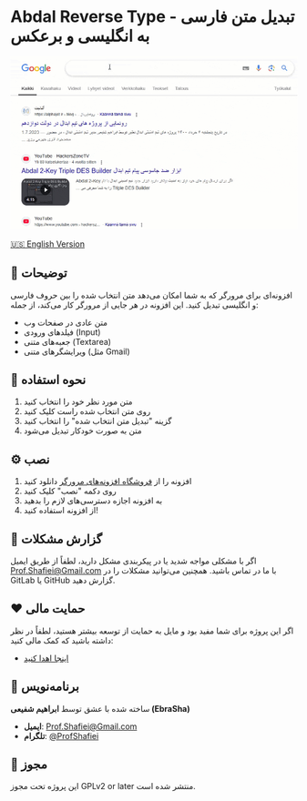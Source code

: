 # Abdal Reverse Type - تبدیل متن فارسی به انگلیسی و برعکس



<div align="center">
  <img src="scrsh.gif" alt="Abdal Reverse Type Demo">
</div>

[🇺🇸 English Version](README_en.md)

## 📝 توضیحات
افزونه‌ای برای مرورگر که به شما امکان می‌دهد متن انتخاب شده را بین حروف فارسی و انگلیسی تبدیل کنید. این افزونه در هر جایی از مرورگر کار می‌کند، از جمله:
- متن عادی در صفحات وب
- فیلدهای ورودی (Input)
- جعبه‌های متنی (Textarea)
- ویرایشگرهای متنی (مثل Gmail)

## 🚀 نحوه استفاده
1. متن مورد نظر خود را انتخاب کنید
2. روی متن انتخاب شده راست کلیک کنید
3. گزینه "تبدیل متن انتخاب شده" را انتخاب کنید
4. متن به صورت خودکار تبدیل می‌شود

## ⚙️ نصب
1. افزونه را از [فروشگاه افزونه‌های مرورگر](https://addons.mozilla.org/firefox/addon/abdal-reverse-type/) دانلود کنید
2. روی دکمه "نصب" کلیک کنید
3. به افزونه اجازه دسترسی‌های لازم را بدهید
4. از افزونه استفاده کنید!

## 🐛 گزارش مشکلات
اگر با مشکلی مواجه شدید یا در پیکربندی مشکل دارید، لطفاً از طریق ایمیل Prof.Shafiei@Gmail.com با ما در تماس باشید. همچنین می‌توانید مشکلات را در GitLab یا GitHub گزارش دهید.

## ❤️ حمایت مالی
اگر این پروژه برای شما مفید بود و مایل به حمایت از توسعه بیشتر هستید، لطفاً در نظر داشته باشید که کمک مالی کنید:
- [اینجا اهدا کنید](https://alphajet.ir/abdal-donation)

## 🤵 برنامه‌نویس
ساخته شده با عشق توسط **ابراهیم شفیعی (EbraSha)**
- **ایمیل**: Prof.Shafiei@Gmail.com
- **تلگرام**: [@ProfShafiei](https://t.me/ProfShafiei)

## 📜 مجوز
این پروژه تحت مجوز GPLv2 or later منتشر شده است. 